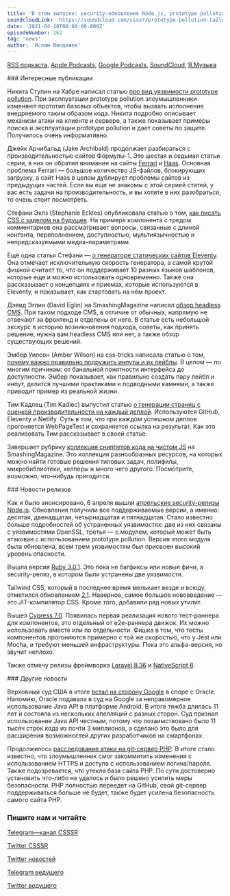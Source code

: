 ```yaml
---
title: 'В этом выпуске: security-обновления Node.js, prototype pollution, Tailwind CSS 2.1, Ruby 3.0.1, Cypress 7.0 и победа Google над Oracle.'
soundcloudLink: 'https://soundcloud.com/csssr/prototype-pollution-tailwind-css-21-ruby-301-cypress-70-security-obnovleniya-nodejs'
date: '2021-04-10T00:00:00.000Z'
episodeNumber: 162
tag: 'news'
author: 'Ислам Виндижев'
---
```


  [RSS подкаста](https://radio.csssr.com/rss/news512.rss), [Apple Podcasts](https://podcasts.apple.com/us/podcast/id1370045815), [Google Podcasts](https://podcasts.google.com/?feed=aHR0cHM6Ly9yYWRpby5jc3Nzci5jb20vcnNzL25ld3M1MTIucnNz&ep=14), [SoundCloud](https://soundcloud.com/csssr/sets/512-news), [Я.Музыка](https://music.yandex.ru/album/7040324/track/54795992)

<ParagraphWithImage imageName="manWithLaptop" imageSide="right">
  ### Интересные публикации

Никита Ступин на Хабре написал статью [про вид уязвимости prototype pollution](https://habr.com/ru/company/huawei/blog/547178/). При эксплуатации prototype pollution злоумышленники изменяют прототип базовых объектов, чтобы вызвать исполнение внедряемого таким образом кода. Никита подробно описывает механизм атаки на клиенте и сервере, а также показывает примеры поиска и эксплуатации prototype pollution и дает советы по защите. Получилось очень информативно.
</ParagraphWithImage>

Джейк Арчибальд (Jake Archibald) продолжает разбираться с производительностью сайтов Формулы-1. Это шестая и седьмая статьи серии, в них он обратил внимание на сайты [Ferrari](https://jakearchibald.com/2021/f1-perf-part-6/) и [Haas](https://jakearchibald.com/2021/f1-perf-part-7/). Основная проблема Ferrari — большое количество JS-файлов, блокирующих загрузку, а сайт Haas в целом дублирует проблемы сайтов из предыдущих частей. Если вы еще не знакомы с этой серией статей, у вас есть задачи на производительность, и вы хотите в них разобраться, то очень стоит посмотреть.

Стефани Эклз (Stephanie Eckles) опубликовала статью о том, [как писать CSS с заделом на будущее](https://moderncss.dev/developing-for-imperfect-future-proofing-css-styles/). На примере компонента с тредом комментариев она рассматривает вопросы, связанные с длиной контента, переполнением, доступностью, мультиязычностью и непредсказуемыми медиа-параметрами.

Ещё одна статья Стефани — [о генераторе статических сайтов Eleventy](https://www.smashingmagazine.com/2021/03/eleventy-static-site-generator/). Она отмечает исключительную скорость генератора, а самой крутой фишкой считает то, что он поддерживает 10 разных языков шаблонов, которые еще и можно использовать одновременно. Также она рассказывает о концепциях и приемах, которые используются в Eleventy, и показывает, как стартовать на нём проект.

Дэвид Эглин (David Eglin) на SmashingMagazine написал [обзор headless CMS](https://www.smashingmagazine.com/2021/04/evaluating-headless/). При таком подходе CMS, в отличие от обычных, напрямую не отвечают за фронтенд и отделены от него. В статье есть небольшой экскурс в историю возникновения подхода, советы, как принять решение, нужна вам headless CMS или нет, а также обзор существующих решений.

Эмбер Уилсон (Amber Wilson) на css-tricks написала статью о том, [почему важно правильно подружить инпуты и их лейблы](https://css-tricks.com/html-inputs-and-labels-a-love-story/). В целом — по многим причинам: от банальной понятности интерфейса до доступности. Эмбер показывает, как правильно создать пару лейбл и инпут, делится лучшими практиками и подводными камнями, а также приводит пример из реальной жизни.

Тим Кадлец (Tim Kadlec) выпустил статью [о генерации страниц с оценкой производительности на каждый деплой](https://blog.webpagetest.org/posts/automatic-webpagetest-results-for-every-docs-deploy/). Используются GitHub, Eleventy и Netlify. Суть в том, что при каждом успешном деплое прогоняется WebPageTest и сохраняется ссылка на результат. Как это реализовать Тим рассказывает в своей статье.

Завершает рубрику [коллекция сниппетов кода на чистом JS](https://www.smashingmagazine.com/2021/04/vanilla-javascript-code-snippets/) на SmashingMagazine. Это коллекция разнообразных ресурсов, на которых можно найти готовые решения типовых задач, полифилы, микробиблиотеки, хелперы и много чего другого. Посмотрите, возможно, что-нибудь пригодится.

<ParagraphWithImage imageName="laptopNews" imageSide="right">
  ### Новости релизов

Как и было анонсировано, 6 апреля вышли [апрельские security-релизы Node.js](https://nodejs.org/en/blog/vulnerability/april-2021-security-releases/). Обновления получили все поддерживаемые версии, а именно: десятая, двенадцатая, четырнадцатая и пятнадцатая. Стало известно больше подробностей об устраненных уязвимостях: две из них связаны с уязвимостями OpenSSL, третья — с модулем, который может быть атакован с использованием prototype pollution. Версия этого модуля была обновлена, всем трем уязвимостям был присвоен высокий уровень опасности.
</ParagraphWithImage>

Вышла версия [Ruby 3.0.1](https://www.ruby-lang.org/en/news/2021/04/05/ruby-3-0-1-released/). Это пока не багфиксы или новые фичи, а security-релиз, в котором были устранены две уязвимости.

Tailwind CSS, который в последнее время мелькает везде и всюду, отметился обновлением [2.1](https://github.com/tailwindlabs/tailwindcss/releases/tag/v2.1.0). Наверное, самое большое нововведение — это JIT-компилятор CSS. Кроме того, добавили ряд новых утилит.

Вышел [Cypress 7.0](https://www.cypress.io/blog/2021/04/06/introducing-the-cypress-component-test-runner/). Появилась первая реализация нового тест-раннера для компонентов, это отдельный от e2e-раннера движок. Их можно использовать вместе или по отдельности. Фишка в том, что тесты компонентов прогоняются примерно с той же скоростью, что у Jest или Mocha, и требуют меньшей инфраструктуры. Пока это альфа-версия, но звучит неплохо.

Также отмечу релизы фреймворка [Laravel 8.36](https://laravel-news.com/laravel-8-36-0) и [NativeScript 8](https://blog.nativescript.org/nativescript-8-announcement/).

<ParagraphWithImage imageName="laptopDialog" imageSide="right">
  ### Другие новости

Верховный суд США в итоге [встал на сторону Google](https://news.ycombinator.com/item?id=26699106) в споре с Oracle. Напомню, Oracle подавала в суд на Google за неправомерное использование Java API в платформе Android. В итоге тяжба длилась 11 лет и состояла из нескольких апелляций с разных сторон. Суд признал использование Java API честным, потому что позаимствовано было 11 тысяч строк кода из почти 3 миллионов, а сделано это было для расширения возможностей других разработчиков на смартфонах.
</ParagraphWithImage>

Продолжилось [расследование атаки на git-сервер PHP](https://externals.io/message/113981). В итоге стало известно, что злоумышленник смог закоммитить изменения с использованием HTTPS и доступа с использованием логина/пароля. Также подозревается, что утекла база сайта PHP. По сути достоверно установить что-либо не удалось и было решено усилить меры безопасности. PHP полностью переедет на GitHub, свой git-сервер поддерживаться больше не будет, также будет усилена безопасность самого сайта PHP.

  ### Пишите нам и читайте
  [Telegram—канал CSSSR](https://t.me/csssr)

  [Twitter CSSSR](https://twitter.com/csssr_dev)

  [Twitter новостей](https://twitter.com/csssr_news)

  [Telegram ведущего](https://t.me/Vindizh)

  [Twitter ведущего](https://twitter.com/Vindizh)
